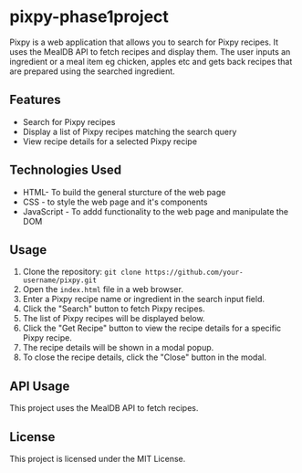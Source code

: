 # pixpy-phase1project

Pixpy is a web application that allows you to search for Pixpy recipes. It uses the MealDB API to fetch recipes and display them.
The user inputs an ingredient or a meal item eg chicken, apples etc and gets back recipes that are prepared using the searched ingredient.

## Features

- Search for Pixpy recipes
- Display a list of Pixpy recipes matching the search query
- View recipe details for a selected Pixpy recipe

## Technologies Used

- HTML- To build the general sturcture of the web page
- CSS - to style the web page and it's components
- JavaScript - To addd functionality to the web page and manipulate the DOM

## Usage

1. Clone the repository: `git clone https://github.com/your-username/pixpy.git`
2. Open the `index.html` file in a web browser.
3. Enter a Pixpy recipe name or ingredient in the search input field.
4. Click the "Search" button to fetch Pixpy recipes.
5. The list of Pixpy recipes will be displayed below.
6. Click the "Get Recipe" button to view the recipe details for a specific Pixpy recipe.
7. The recipe details will be shown in a modal popup.
8. To close the recipe details, click the "Close" button in the modal.

## API Usage

This project uses the MealDB API to fetch recipes.

## License

This project is licensed under the MIT License.
